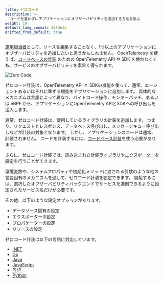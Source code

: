 ```yaml
---
title: ゼロコード
description: >-
  コードを書かずにアプリケーションにオブザーバビリティを追加する方法を学ぶ
weight: 10
default_lang_commit: 35fde3d
drifted_from_default: true
---
```


[運用担当者](/docs/getting-started/ops/)として、ソースを編集することなく、1つ以上のアプリケーションにオブザーバビリティを追加したいと思うかもしれません。
OpenTelemetry を使えば、[コードベースの計装](/docs/concepts/instrumentation/code-based) のための OpenTelemetry API や SDK を使わなくても、サービスのオブザーバビリティを素早く得られます。

![Zero Code](./zero-code.svg)

ゼロコード計装は、OpenTelemetry API と SDKの機能を使って、通常、エージェントあるいはそれに準ずる機能をアプリケーションに追加します。
具体的なメカニズムは言語によって異なり、バイトコード操作、モンキーパッチ、あるいは eBPF から、アプリケーションにOpenTelemetry APIとSDKへの呼び出しを注入します。

通常、ゼロコード計装は、使用しているライブラリの計装を追加します。
つまり、リクエストとレスポンス、データベース呼び出し、メッセージキュー呼び出しなどが計装の対象となります。
しかし、アプリケーションのコードは通常、計装されません。
コードを計装するには、[コードベース計装](/docs/concepts/instrumentation/code-based)を使う必要があります。

さらに、ゼロコード計装では、読み込まれた[計装ライブラリ](/docs/concepts/instrumentation/libraries)や[エクスポーター](/docs/concepts/components/#exporters)を設定を行うことができます。

環境変数や、システムプロパティや初期化メソッドに渡される引数のような他の言語固有のメカニズムを通して、ゼロコード計装を設定できます。
開始するには、選択したオブザーバビリティバックエンドでサービスを識別できるように設定されたサービス名だけが必要です。

その他、以下のような設定オプションがあります。

- データソース固有の設定
- エクスポーターの設定
- プロパゲーターの設定
- リソースの設定

ゼロコード計装は以下の言語に対応しています。

- [.NET](/docs/zero-code/dotnet/)
- [Go](/docs/zero-code/go)
- [Java](/docs/zero-code/java/)
- [JavaScript](/docs/zero-code/js/)
- [PHP](/docs/zero-code/php/)
- [Python](/docs/zero-code/python/)
